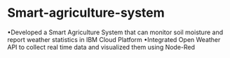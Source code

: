# Smart-agriculture-system
•Developed a Smart Agriculture System that can monitor soil 
moisture and report weather statistics in IBM Cloud Platform
•Integrated Open Weather API to collect real time data and visualized 
them using Node-Red
